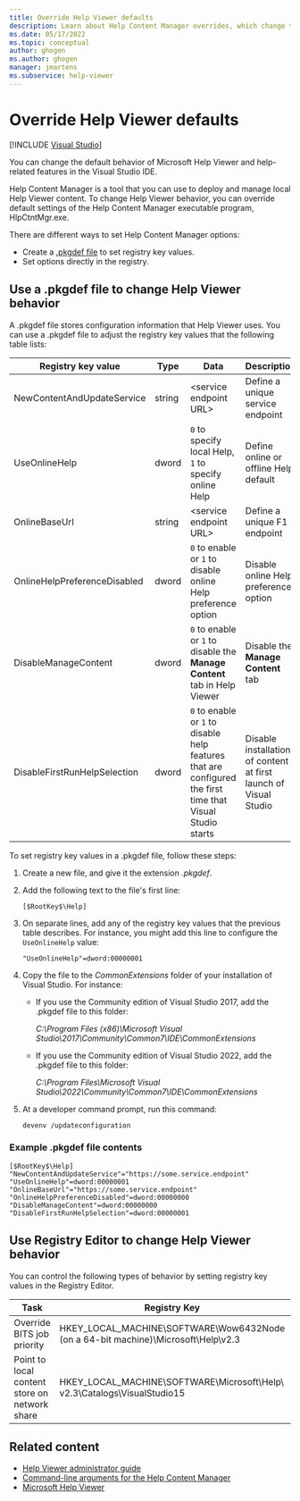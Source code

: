 ```yaml
---
title: Override Help Viewer defaults
description: Learn about Help Content Manager overrides, which change the default behavior of Help Viewer and help-related features in the Visual Studio IDE.
ms.date: 05/17/2022
ms.topic: conceptual
author: ghogen
ms.author: ghogen
manager: jmartens
ms.subservice: help-viewer
---
```

# Override Help Viewer defaults

 [!INCLUDE [Visual Studio](~/includes/applies-to-version/vs-windows-only.md)]

You can change the default behavior of Microsoft Help Viewer and help-related features in the Visual Studio IDE.

Help Content Manager is a tool that you can use to deploy and manage local Help Viewer content. To change Help Viewer behavior, you can override default settings of the Help Content Manager executable program, HlpCtntMgr.exe.

There are different ways to set Help Content Manager options:

- Create a [.pkgdef file](https://devblogs.microsoft.com/visualstudio/whats-a-pkgdef-and-why/) to set registry key values.
- Set options directly in the registry.

## Use a .pkgdef file to change Help Viewer behavior

A .pkgdef file stores configuration information that Help Viewer uses. You can use a .pkgdef file to adjust the registry key values that the following table lists:

|Registry key value|Type|Data|Description|
|------------------|----|----|-----------|
|NewContentAndUpdateService|string|\<service endpoint URL\>|Define a unique service endpoint|
|UseOnlineHelp|dword|`0` to specify local Help, `1` to specify online Help|Define online or offline Help default|
|OnlineBaseUrl|string|\<service endpoint URL\>|Define a unique F1 endpoint|
|OnlineHelpPreferenceDisabled|dword|`0` to enable or `1` to disable online Help preference option|Disable online Help preference option|
|DisableManageContent|dword|`0` to enable or `1` to disable the **Manage Content** tab in Help Viewer|Disable the **Manage Content** tab|
|DisableFirstRunHelpSelection|dword|`0` to enable or `1` to disable help features that are configured the first time that Visual Studio starts|Disable installation of content at first launch of Visual Studio|

To set registry key values in a .pkgdef file, follow these steps:

1. Create a new file, and give it the extension *.pkgdef*.

1. Add the following text to the file's first line:

   `[$RootKey$\Help]`

1. On separate lines, add any of the registry key values that the previous table describes. For instance, you might add this line to configure the `UseOnlineHelp` value:

   `"UseOnlineHelp"=dword:00000001`

1. Copy the file to the *CommonExtensions* folder of your installation of Visual Studio. For instance:

   - If you use the Community edition of Visual Studio 2017, add the .pkgdef file to this folder:

     *C:\Program Files (x86)\Microsoft Visual Studio\2017\Community\Common7\IDE\CommonExtensions*

   - If you use the Community edition of Visual Studio 2022, add the .pkgdef file to this folder:

     *C:\Program Files\Microsoft Visual Studio\2022\Community\Common7\IDE\CommonExtensions*

1. At a developer command prompt, run this command:

   `devenv /updateconfiguration`

### Example .pkgdef file contents

```pkgdef
[$RootKey$\Help]
"NewContentAndUpdateService"="https://some.service.endpoint"
"UseOnlineHelp"=dword:00000001
"OnlineBaseUrl"="https://some.service.endpoint"
"OnlineHelpPreferenceDisabled"=dword:00000000
"DisableManageContent"=dword:00000000
"DisableFirstRunHelpSelection"=dword:00000001
```

## Use Registry Editor to change Help Viewer behavior

You can control the following types of behavior by setting registry key values in the Registry Editor.

|Task|Registry Key|Value|Data|
|----------|-----|------|----|
|Override BITS job priority|HKEY_LOCAL_MACHINE\SOFTWARE\Wow6432Node (on a 64-bit machine)\Microsoft\Help\v2.3|BITSPriority|**foreground**, **high**, **normal**, or **low**|
|Point to local content store on network share|HKEY_LOCAL_MACHINE\SOFTWARE\Microsoft\Help\ v2.3\Catalogs\VisualStudio15|LocationPath|*ContentStoreNetworkShare*|

## Related content

- [Help Viewer administrator guide](../help-viewer/administrator-guide.md)
- [Command-line arguments for the Help Content Manager](../help-viewer/command-line-arguments.md)
- [Microsoft Help Viewer](../help-viewer/overview.md)
